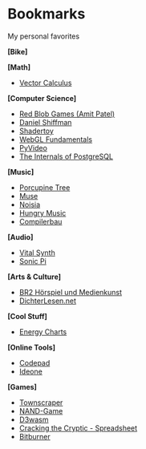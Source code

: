 # Bookmarks
My personal favorites

**\[Bike\]**

**\[Math\]**
- [Vector Calculus](https://www.math.brown.edu/ysulyma/f21-math180/)


**\[Computer Science\]**
- [Red Blob Games (Amit Patel)](https://www.redblobgames.com/)
- [Daniel Shiffman](https://shiffman.net/)
- [Shadertoy](https://www.shadertoy.com/)
- [WebGL Fundamentals](https://webglfundamentals.org/)
- [PyVideo](https://pyvideo.org/)
- [The Internals of PostgreSQL](https://www.interdb.jp/pg/index.html)


**\[Music\]**
- [Porcupine Tree](https://porcupinetree.com/)
- [Muse](https://www.muse.mu/?frontpage=true)
- [Noisia](https://www.noisia.nl/)
- [Hungry Music](https://hungrymusic.fr/)
- [Compilerbau](https://linktr.ee/compilerbau)


**\[Audio\]**
- [Vital Synth](https://vital.audio/)
- [Sonic Pi](https://sonic-pi.net/)


**\[Arts & Culture\]**
- [BR2 Hörspiel und Medienkunst](https://www.br.de/radio/bayern2/sendungen/hoerspiel-und-medienkunst/index.html)
- [DichterLesen.net](https://www.dichterlesen.net/)


**\[Cool Stuff\]**
- [Energy Charts](https://energy-charts.info/?l=de&c=DE)

**\[Online Tools\]**
- [Codepad](https://codepad.co/)
- [Ideone](https://ideone.com/)


**\[Games\]**
- [Townscraper](https://oskarstalberg.com/Townscaper)
- [NAND-Game](https://nandgame.com/)
- [D3wasm](https://wasm.continuation-labs.com/d3demo/)
- [Cracking the Cryptic - Spreadsheet](https://docs.google.com/spreadsheets/d/1rVqAjm-l_Urjd3TNmIc3SmTmz_OlgSoBuhY7RPgiuRg/edit#gid=1360888032)
- [Bitburner](https://danielyxie.github.io/bitburner/)

